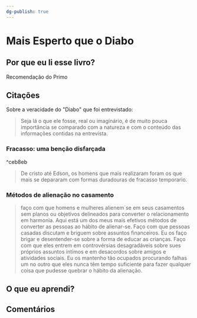 ```yaml
---
dg-publish: true
---
```

# Mais Esperto que o Diabo

## Por que eu li esse livro?

Recomendação do Primo 

## Citações

Sobre a veracidade do "Diabo" que foi entrevistado:

> Seja lá o que ele fosse, real ou imaginário, é de muito pouca importância se comparado com a natureza e com o conteúdo das informações contidas na entrevista.


### Fracasso: uma benção disfarçada

^ceb8eb

> De cristo até Edson, os homens que mais realizaram foram os que mais se depararam com formas duradouras de fracasso temporario.


### Métodos de alienação no casamento

> faço com que homens e mulheres alienem´se em seus casamentos sem planos ou objetivos delineados para converter o relacionamento em harmonia. Aqui está um dos meus mais efetivos métodos de converter as pessoas ao hábito de alienar-se. Faço com que pessoas casadas discutam e briguem sobre assuntos financeiros. Eu os faço brigar e desentender-se sobre a forma de educar as crianças. Faço com que eles entrem em controvérsias desagradáveis sobre sues próprios assuntos íntimos e em desacordos sobre amigos e atividades sociais. Eu os mantenho tão ocupados procurando falhas um no outro que eles nunca têm tempo suficiente para fazer qualquer coisa que pudesse quebrar o hábito da alienação.



## O que eu aprendi?

## Comentários
